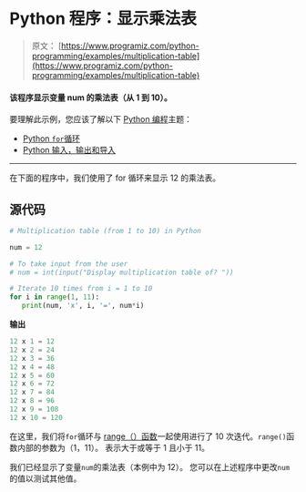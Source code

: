 # Python 程序：显示乘法表

> 原文： [https://www.programiz.com/python-programming/examples/multiplication-table](https://www.programiz.com/python-programming/examples/multiplication-table)

#### 该程序显示变量 num 的乘法表（从 1 到 10）。

要理解此示例，您应该了解以下 [Python 编程](/python-programming "Python tutorial")主题：

*   [Python `for`循环](/python-programming/for-loop)
*   [Python 输入，输出和导入](/python-programming/input-output-import)

* * *

在下面的程序中，我们使用了 for 循环来显示 12 的乘法表。

## 源代码

```py
# Multiplication table (from 1 to 10) in Python

num = 12

# To take input from the user
# num = int(input("Display multiplication table of? "))

# Iterate 10 times from i = 1 to 10
for i in range(1, 11):
   print(num, 'x', i, '=', num*i) 
```

**输出**

```py
12 x 1 = 12
12 x 2 = 24
12 x 3 = 36
12 x 4 = 48
12 x 5 = 60
12 x 6 = 72
12 x 7 = 84
12 x 8 = 96
12 x 9 = 108
12 x 10 = 120

```

在这里，我们将`for`循环与 [range（）函数](/python-programming/methods/built-in/range "Python range()")一起使用进行了 10 次迭代。`range()`函数内部的参数为（1，11）。 表示大于或等于 1 且小于 11。

我们已经显示了变量`num`的乘法表（本例中为 12）。 您可以在上述程序中更改`num`的值以测试其他值。